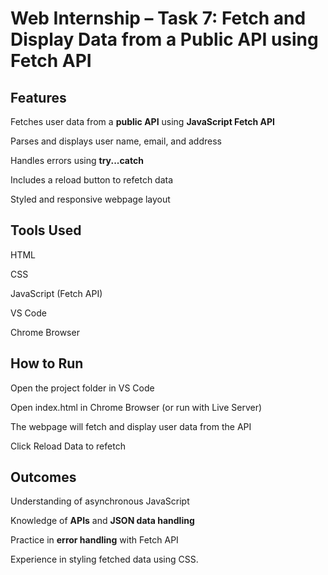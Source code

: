 # Web Internship – Task 7: Fetch and Display Data from a Public API using Fetch API

## Features

Fetches user data from a **public API** using **JavaScript Fetch API**

Parses and displays user name, email, and address

Handles errors using **try...catch**

Includes a reload button to refetch data

Styled and responsive webpage layout

## Tools Used

HTML

CSS

JavaScript (Fetch API)

VS Code

Chrome Browser

## How to Run

Open the project folder in VS Code

Open index.html in Chrome Browser (or run with Live Server)

The webpage will fetch and display user data from the API

Click Reload Data to refetch

## Outcomes

Understanding of asynchronous JavaScript

Knowledge of **APIs** and **JSON data handling**

Practice in **error handling** with Fetch API

Experience in styling fetched data using CSS.
